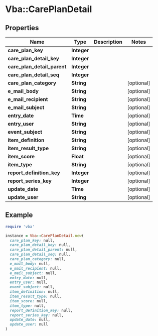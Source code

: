 # Vba::CarePlanDetail

## Properties

| Name | Type | Description | Notes |
| ---- | ---- | ----------- | ----- |
| **care_plan_key** | **Integer** |  |  |
| **care_plan_detail_key** | **Integer** |  |  |
| **care_plan_detail_parent** | **Integer** |  |  |
| **care_plan_detail_seq** | **Integer** |  |  |
| **care_plan_category** | **String** |  | [optional] |
| **e_mail_body** | **String** |  | [optional] |
| **e_mail_recipient** | **String** |  | [optional] |
| **e_mail_subject** | **String** |  | [optional] |
| **entry_date** | **Time** |  | [optional] |
| **entry_user** | **String** |  | [optional] |
| **event_subject** | **String** |  | [optional] |
| **item_definition** | **String** |  | [optional] |
| **item_result_type** | **String** |  | [optional] |
| **item_score** | **Float** |  | [optional] |
| **item_type** | **String** |  | [optional] |
| **report_definition_key** | **Integer** |  | [optional] |
| **report_series_key** | **Integer** |  | [optional] |
| **update_date** | **Time** |  | [optional] |
| **update_user** | **String** |  | [optional] |

## Example

```ruby
require 'vba'

instance = Vba::CarePlanDetail.new(
  care_plan_key: null,
  care_plan_detail_key: null,
  care_plan_detail_parent: null,
  care_plan_detail_seq: null,
  care_plan_category: null,
  e_mail_body: null,
  e_mail_recipient: null,
  e_mail_subject: null,
  entry_date: null,
  entry_user: null,
  event_subject: null,
  item_definition: null,
  item_result_type: null,
  item_score: null,
  item_type: null,
  report_definition_key: null,
  report_series_key: null,
  update_date: null,
  update_user: null
)
```

